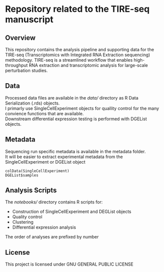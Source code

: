 # Repository related to the TIRE-seq manuscript

## Overview
This repository contains the analysis pipeline and supporting data for the TIRE-seq (Transcriptomics with Integrated RNA Extraction sequencing) methodology.
TIRE-seq is a streamlined workflow that enables high-throughput RNA extraction and transcriptomic analysis for large-scale perturbation studies.

## Data
Processed data files are available in the *data/* directory as R Data Serialization (.rds) objects.  
I primarly use SingleCellExperiment objects for quallity control for the many convience functions that are available.  
Downstream differential expression testing is performed with DGEList objects.

## Metadata
Sequencing run specific metadata is available in the metadata folder.  
It will be easier to extract experimental metadata from the SingleCellExperiment or DGEList object

```
colData(SingleCellExperiment)
DGEList$samples
```

## Analysis Scripts
The *notebooks/* directory contains R scripts for:

* Construction of SingleCellExperiment and DEGList objects
* Quality control
* Clustering
* Differential expression analysis

The order of analyses are prefixed by number

## License
This project is licensed under GNU GENERAL PUBLIC LICENSE
